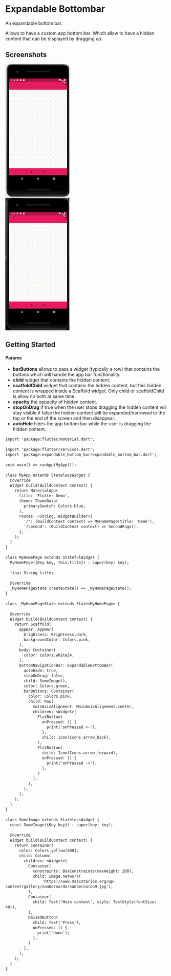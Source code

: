 # Expandable Bottombar

An expandable bottom bar.

Allows to have a custom app bottom bar. Which allow to have a hidden content that can be displayed by dragging up.

## Screenshots
<img src="images/expandableBottomBar.gif" />
<br/>
<img src="images/expandableBottomBarAutoHidde.gif" />

## Getting Started

#### Params
* **barButtons** allows to pass a widget (typically a row) that contains the buttons
  which will handle the app bar functionality.
* **child** widget that contains the hidden content.
* **scaffoldChild** widget that contains the hidden content, but this hidden content
  is wrapped inside a Scaffold widget. Only child or scaffoldChild is allow no
  both at same time.
* **opacity** the oppacity of hidden content.
* **stopOnDrag** if true when the user stops dragging the hidden content will stay visible
  if false the hidden content will be expanded/narrowed to the top or the end of the screen and then disappear.
* **autoHide** hides the app bottom bar while the user is dragging the hidden content.

```import 'package:expandable_bottom_bar_example/second.dart';
import 'package:flutter/material.dart';

import 'package:flutter/services.dart';
import 'package:expandable_bottom_bar/expandable_bottom_bar.dart';

void main() => runApp(MyApp());

class MyApp extends StatelessWidget {
  @override
  Widget build(BuildContext context) {
    return MaterialApp(
      title: 'Flutter Demo',
      theme: ThemeData(
        primarySwatch: Colors.blue,
      ),
      routes: <String, WidgetBuilder>{
        '/': (BuildContext context) => MyHomePage(title: 'Demo'),
        '/second': (BuildContext context) => SecondPage(),
      },
    );
  }
}

class MyHomePage extends StatefulWidget {
  MyHomePage({Key key, this.title}) : super(key: key);

  final String title;

  @override
  _MyHomePageState createState() => _MyHomePageState();
}

class _MyHomePageState extends State<MyHomePage> {

  @override
  Widget build(BuildContext context) {
    return Scaffold(
      appBar: AppBar(
        brightness: Brightness.dark,
        backgroundColor: Colors.pink,
      ),
      body: Container(
        color: Colors.white24,
      ),
      bottomNavigationBar: ExpandableBottomBar(
        autoHide: true,
        stopOnDrag: false,
        child: SomeImage(),
        color: Colors.green,
        barButtons: Container(
          color: Colors.pink,
          child: Row(
            mainAxisAlignment: MainAxisAlignment.center,
            children: <Widget>[
              FlatButton(
                onPressed: () {
                  print('onPressed <-');
                },
                child: Icon(Icons.arrow_back),
              ),
              FlatButton(
                child: Icon(Icons.arrow_forward),
                onPressed: () {
                  print('onPressed ->');
                },
              )
            ],
          ),
        ),
      ),
    );
  }
}

class SomeImage extends StatelessWidget {
  const SomeImage({Key key}) : super(key: key);

  @override
  Widget build(BuildContext context) {
    return Container(
      color: Colors.yellow[400],
      child: Column(
        children: <Widget>[
          Container(
            constraints: BoxConstraints(maxHeight: 200),
            child: Image.network(
                'https://www.mascotarios.org/wp-content/gallery/sanbernardo/sanbernardo9.jpg'),
          ),
          Container(
            child: Text('Main content', style: TextStyle(fontSize: 40)),
          ),
          RaisedButton(
            child: Text('Press'),
            onPressed: () {
              print('done');
            },
          )
        ],
      ),
    );
  }
}
```
